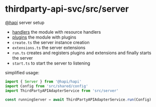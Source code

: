 # thirdparty-api-svc/src/server
[@hapi](https://hapi.dev/) server setup


- [handlers](handlers/README.md) the module with resource handlers
- [plugins](plugins/README.md) the module with plugins
- `create.ts` the server instance creation
- `extensions.ts` the server extensions
- `run.ts` creates and registers plugins and extensions and finally starts the server
- `start.ts` to start the server to listening 

simplified usage:

```typescript
import { Server } from '@hapi/hapi'
import Config from 'src/shared/config'
import ThirdPartyAPIAdapterService from 'src/server'

const runningServer = await ThirdPartyAPIAdapterService.run(Config) 
```